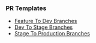### PR Templates

- [Feature To Dev Branches](/git-101/pr-templates/feature-dev-branches.md)
- [Dev To Stage Branches](/git-101/pr-templates/dev-stage-branches.md)
- [Stage To Production Branches](/git-101/pr-templates/stage-production-branches.md)
